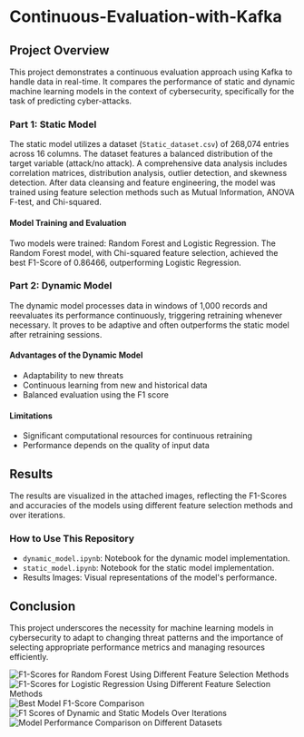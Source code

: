 # Continuous-Evaluation-with-Kafka

## Project Overview
This project demonstrates a continuous evaluation approach using Kafka to handle data in real-time. It compares the performance of static and dynamic machine learning models in the context of cybersecurity, specifically for the task of predicting cyber-attacks.

### Part 1: Static Model
The static model utilizes a dataset (`Static_dataset.csv`) of 268,074 entries across 16 columns. The dataset features a balanced distribution of the target variable (attack/no attack). A comprehensive data analysis includes correlation matrices, distribution analysis, outlier detection, and skewness detection. After data cleansing and feature engineering, the model was trained using feature selection methods such as Mutual Information, ANOVA F-test, and Chi-squared.

#### Model Training and Evaluation
Two models were trained: Random Forest and Logistic Regression. The Random Forest model, with Chi-squared feature selection, achieved the best F1-Score of 0.86466, outperforming Logistic Regression.

### Part 2: Dynamic Model
The dynamic model processes data in windows of 1,000 records and reevaluates its performance continuously, triggering retraining whenever necessary. It proves to be adaptive and often outperforms the static model after retraining sessions.

#### Advantages of the Dynamic Model
- Adaptability to new threats
- Continuous learning from new and historical data
- Balanced evaluation using the F1 score

#### Limitations
- Significant computational resources for continuous retraining
- Performance depends on the quality of input data

## Results
The results are visualized in the attached images, reflecting the F1-Scores and accuracies of the models using different feature selection methods and over iterations.

### How to Use This Repository
- `dynamic_model.ipynb`: Notebook for the dynamic model implementation.
- `static_model.ipynb`: Notebook for the static model implementation.
- Results Images: Visual representations of the model's performance.

## Conclusion
This project underscores the necessity for machine learning models in cybersecurity to adapt to changing threat patterns and the importance of selecting appropriate performance metrics and managing resources efficiently.

![F1-Scores for Random Forest Using Different Feature Selection Methods](https://github.com/mohamed9964/Continuous-Evaluation-with-Kafka/assets/53129060/22eed8c7-59f9-490b-8857-9ec651922b70)
![F1-Scores for Logistic Regression Using Different Feature Selection Methods](https://github.com/mohamed9964/Continuous-Evaluation-with-Kafka/assets/53129060/7d8d0226-26d8-4781-ab78-f375aba9b5f4)
![Best Model F1-Score Comparison](https://github.com/mohamed9964/Continuous-Evaluation-with-Kafka/assets/53129060/19d5dd4b-f08e-4664-b049-5a8a0b851eac)
![F1 Scores of Dynamic and Static Models Over Iterations](https://github.com/mohamed9964/Continuous-Evaluation-with-Kafka/assets/53129060/45974a37-e69e-4c27-864b-c242adf5d0c5)
![Model Performance Comparison on Different Datasets](https://github.com/mohamed9964/Continuous-Evaluation-with-Kafka/assets/53129060/4134ed3d-cd50-4de6-ae95-13010d9ff537)
